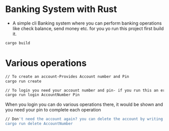 # Banking System with Rust 
- A simple cli Banking system where you can perform banking operations like check balance, send money etc.
for you yo run this project first build it.

```sh {"id":"01HZH7ZTSGR3MP1PE331SZ4M3H"}
cargo build

```

# Various operations

```sh {"id":"01HZH84R6EK9S88YK01AHRC58M"}
// To create an account-Provides Account number and Pin
cargo run create
```

```sh {"id":"01HZH883VZFH0XVYVYP6Z9ESVV"}
// To login you need your account number and pin- if you run this an error will be thrown cause you need the account number and pin
cargo run login AccountNumber Pin
```

When you login you can do various operations there, it would be shown and you need your pin to complete each operation

```sh {"id":"01HZH8EDHHPX8XRVSTF5PF6WZ6"}
// Don't need the account again? you can delete the account by writing
cargo run delete AccountNumber
```